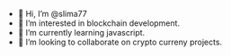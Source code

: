 - 👋 Hi, I’m @slima77
- 👀 I’m interested in blockchain development.
- 🌱 I’m currently learning javascript.
- 💞️ I’m looking to collaborate on crypto curreny projects.
